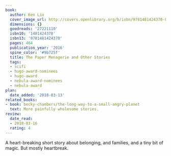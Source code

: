 ```yaml
---
book:
  author: Ken Liu
  cover_image_url: http://covers.openlibrary.org/b/isbn/9781481424370-L.jpg
  dimensions: {}
  goodreads: '27221110'
  isbn10: '1481424378'
  isbn13: '9781481424370'
  pages: 464
  publication_year: '2016'
  spine_color: '#9b725f'
  title: The Paper Menagerie and Other Stories
  tags:
  - scifi
  - hugo-award-nominees
  - hugo-award
  - nebula-award-nominees
  - nebula-award
plan:
  date_added: '2018-03-13'
related_books:
- book: becky-chambers/the-long-way-to-a-small-angry-planet
  text: More painfully wholesome stories.
review:
  date_read:
  - 2018-03-16
  rating: 4
---
```


A heart-breaking short story about belonging, and families, and a tiny bit of magic. But mostly heartbreak.
